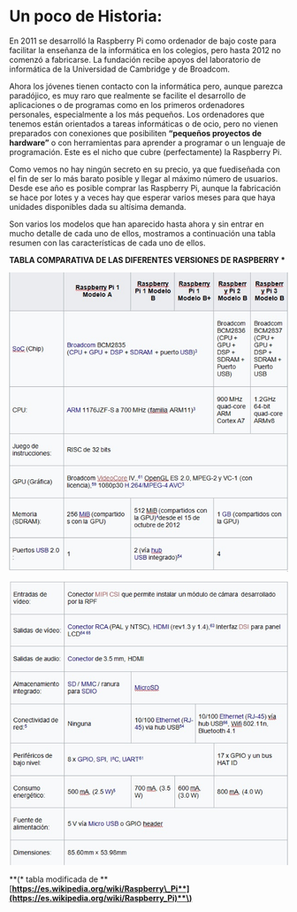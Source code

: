 # Un poco de Historia:

En 2011 se desarrolló la Raspberry Pi como ordenador de bajo coste para facilitar la enseñanza de la informática en los colegios, pero hasta 2012 no comenzó a fabricarse. La fundación recibe apoyos del laboratorio de informática de la Universidad de Cambridge y de Broadcom.

Ahora los jóvenes tienen contacto con la informática pero, aunque parezca paradójico, es muy raro que realmente se facilite el desarrollo de aplicaciones o de programas como en los primeros ordenadores personales, especialmente a los más pequeños. Los ordenadores que tenemos están orientados a tareas informáticas o de ocio, pero no vienen preparados con conexiones que posibiliten **“pequeños proyectos de hardware”** o con herramientas para aprender a programar o un lenguaje de programación. Este es el nicho que cubre \(perfectamente\) la Raspberry Pi.

Como vemos no hay ningún secreto en su precio, ya que fuediseñada con el fin de ser lo más barato posible y llegar al máximo número de usuarios. Desde ese año es posible comprar las Raspberry Pi, aunque la fabricación se hace por lotes y a veces hay que esperar varios meses para que haya unidades disponibles dada su altísima demanda.

Son varios los modelos que han aparecido hasta ahora y sin entrar en mucho detalle de cada uno de ellos, mostramos a continuación una tabla resumen con las características de cada uno de ellos.

**TABLA COMPARATIVA DE LAS DIFERENTES VERSIONES DE RASPBERRY \***

![](/assets/tabla_1.jpg)

![](/assets/Tabla_2.jpg)

**\(\* tabla modificada de **[**https://es.wikipedia.org/wiki/Raspberry\_Pi**](https://es.wikipedia.org/wiki/Raspberry_Pi)**\)**

